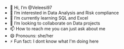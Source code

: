 - 👋 Hi, I’m @Veleesi97
- 👀 I’m interested in Data Analysis and Risk compliance
- 🌱 I’m currently learning SQL and Excel
- 💞️ I’m looking to collaborate on Data projects
- 📫 How to reach me you can just ask about me
- 😄 Pronouns: she/her
- ⚡ Fun fact: I dont know what I'm doing here

<!---
Veleesi97/Veleesi97 is a ✨ special ✨ repository because its `README.md` (this file) appears on your GitHub profile.
You can click the Preview link to take a look at your changes.
--->
